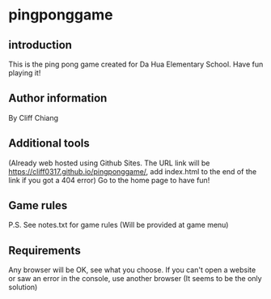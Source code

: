 # pingponggame
## introduction
This is the ping pong game created for Da Hua Elementary School.
Have fun playing it!
## Author information
By Cliff Chiang
## Additional tools
(Already web hosted using Github Sites. The URL link will be https://cliff0317.github.io/pingponggame/, add index.html to the end of the link if you got a 404 error)
Go to the home page to have fun!
## Game rules
P.S. See notes.txt for game rules (Will be provided at game menu)
## Requirements
Any browser will be OK, see what you choose.
If you can't open a website or saw an error in the console, use another browser (It seems to be the only solution)
